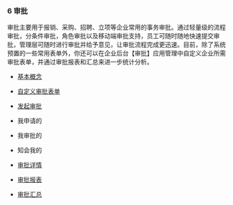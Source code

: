 ### 6 审批

审批主要用于报销、采购、招聘、立项等企业常用的事务审批。通过轻量级的流程审批，分条件审批，角色审批以及移动端审批支持，员工可随时随地快速提交审批，管理层可随时进行审批并给予意见，让审批流程完成更迅速。目前，除了系统预置的一些常用表单外，你还可以在企业后台【审批】应用管理中自定义企业所需审批表单，并通过审批报表和汇总来进一步统计分析。

* [基本概念](/yong-hu-zhi-nan/yong-hu-shou-ce/shen-pi/ji-ben-gai-nian.md)

* [自定义审批表单](/yong-hu-zhi-nan/yong-hu-shou-ce/shen-pi/zi-ding-yi-shen-pi-biao-dan.md)

* [发起审批](/yong-hu-zhi-nan/yong-hu-shou-ce/shen-pi/fa-qi-shen-pi.md)

* 我申请的

* 我审批的

* 知会我的

* [审批详情](/yong-hu-zhi-nan/yong-hu-shou-ce/shen-pi/shen-pi-xiang-qing.md)

* [审批报表](/yong-hu-zhi-nan/yong-hu-shou-ce/shen-pi/shen-pi-bao-biao.md)

* [审批汇总](/yong-hu-zhi-nan/yong-hu-shou-ce/shen-pi/shen-pi-hui-zong.md)